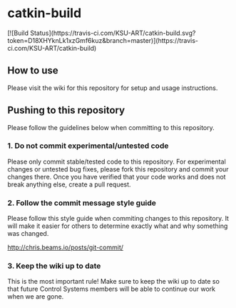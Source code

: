 <h1>catkin-build</h1>[![Build Status](https://travis-ci.com/KSU-ART/catkin-build.svg?token=D18XHYknLk1xzGmf6kuz&branch=master)](https://travis-ci.com/KSU-ART/catkin-build)

## How to use

Please visit the wiki for this repository for setup and usage instructions.

## Pushing to this repository

Please follow the guidelines below when committing to this repository.

### 1. Do not commit experimental/untested code

Please only commit stable/tested code to this repository. For
experimental changes or untested bug fixes, please fork this repository
and commit your changes there. Once you have verified that your code
works and does not break anything else, create a pull request.

### 2. Follow the commit message style guide

Please follow this style guide when commiting changes to this
repository. It will make it easier for others to determine exactly what
and why something was changed.

http://chris.beams.io/posts/git-commit/

### 3. Keep the wiki up to date

This is the most important rule! Make sure to keep the wiki up to date
so that future Control Systems members will be able to continue our work
when we are gone.
